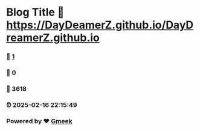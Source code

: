 # Blog Title :link: https://DayDeamerZ.github.io/DayDreamerZ.github.io 
### :page_facing_up: [1](https://DayDeamerZ.github.io/DayDreamerZ.github.io/tag.html) 
### :speech_balloon: 0 
### :hibiscus: 3618 
### :alarm_clock: 2025-02-16 22:15:49 
### Powered by :heart: [Gmeek](https://github.com/Meekdai/Gmeek)
